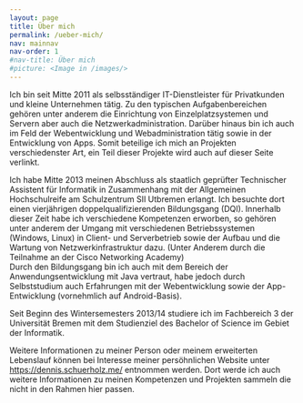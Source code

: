 ```yaml
---
layout: page
title: Über mich
permalink: /ueber-mich/
nav: mainnav
nav-order: 1
#nav-title: Über mich
#picture: <Image in /images/>
---
```


Ich bin seit Mitte 2011 als selbsständiger IT-Dienstleister für Privatkunden und kleine Unternehmen tätig. Zu den typischen Aufgabenbereichen gehören unter anderem die Einrichtung von Einzelplatzsystemen und Servern aber auch die Netzwerkadministration. Darüber hinaus bin ich auch im Feld der Webentwicklung und Webadministration tätig sowie in der Entwicklung von Apps. Somit beteilige ich mich an Projekten verschiedenster Art, ein Teil dieser Projekte wird auch auf dieser Seite verlinkt.

Ich habe Mitte 2013 meinen Abschluss als staatlich geprüfter Technischer Assistent für Informatik in Zusammenhang mit der Allgemeinen Hochschulreife am Schulzentrum SII Utbremen erlangt. Ich besuchte dort einen vierjährigen doppelqualifizierenden Bildungsgang (DQI). Innerhalb dieser Zeit habe ich verschiedene Kompetenzen erworben, so gehören unter anderem der Umgang mit verschiedenen Betriebssystemen (Windows, Linux) in Client- und Serverbetrieb sowie der Aufbau und die Wartung von Netzwerkinfrastruktur dazu. (Unter Anderem durch die Teilnahme an der Cisco Networking Academy)  
Durch den Bildungsgang bin ich auch mit dem Bereich der Anwendungsentwicklung mit Java vertraut, habe jedoch durch Selbststudium auch Erfahrungen mit der Webentwicklung sowie der App-Entwicklung (vornehmlich auf Android-Basis).

Seit Beginn des Wintersemesters 2013/14 studiere ich im Fachbereich 3 der Universität Bremen mit dem Studienziel des Bachelor of Science im Gebiet der Informatik.

Weitere Informationen zu meiner Person oder meinem erweiterten Lebenslauf können bei Interesse meiner persöhnlichen Website unter <a href="https://dennis.schuerholz.me/">https://dennis.schuerholz.me/</a> entnommen werden. Dort werde ich auch weitere Informationen zu meinen Kompetenzen und Projekten sammeln die nicht in den Rahmen hier passen.
